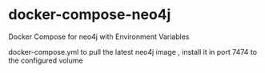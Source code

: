 # docker-compose-neo4j
Docker Compose for neo4j with Environment Variables

docker-compose.yml to pull the latest neo4j image , install it in port 7474 to the configured volume

